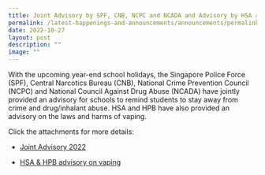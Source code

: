 ```yaml
---
title: Joint Advisory by SPF, CNB, NCPC and NCADA and Advisory by HSA and HPB 2022
permalink: /latest-happenings-and-announcements/announcements/permalink/
date: 2022-10-27
layout: post
description: ""
image: ""
---
```

With the upcoming year-end school holidays, the Singapore Police Force (SPF), Central Narcotics Bureau (CNB), National Crime Prevention Council (NCPC) and National Council Against Drug Abuse (NCADA) have jointly provided an advisory for schools to remind students to stay away from crime and drug/inhalant abuse. HSA and HPB have also provided an advisory on the laws and harms of vaping.

Click the attachments for more details:

* [Joint Advisory 2022](/files/Joint%20Advisory%20Year%20End%202022.pdf) 

* [HSA & HPB advisory on vaping](/files/HPB%20HSA%20advisory%20on%20vaping.pdf)